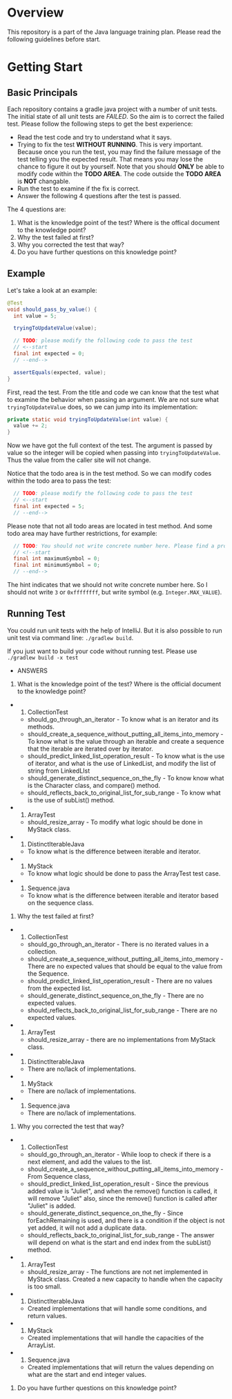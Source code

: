 # Overview

This repository is a part of the Java language training plan. Please read the following guidelines before start.

# Getting Start

## Basic Principals

Each repository contains a gradle java project with a number of unit tests. The initial state of all unit tests are *FAILED*. So the aim is to correct the failed test. Please follow the following steps to get the best experience:

* Read the test code and try to understand what it says.
* Trying to fix the test **WITHOUT RUNNING**. This is very important. Because once you run the test, you may find the failure message of the test telling you the expected result. That means you may lose the chance to figure it out by yourself. Note that you should **ONLY** be able to modify code within the **TODO AREA**. The code outside the **TODO AREA** is **NOT** changable.
* Run the test to examine if the fix is correct.
* Answer the following 4 questions after the test is passed.

The 4 questions are:

1. What is the knowledge point of the test? Where is the offical document to the knowledge point?
1. Why the test failed at first?
1. Why you corrected the test that way?
1. Do you have further questions on this knowledge point?

## Example

Let's take a look at an example:

```java
@Test
void should_pass_by_value() {
  int value = 5;

  tryingToUpdateValue(value);

  // TODO: please modify the following code to pass the test
  // <--start
  final int expected = 0;
  // --end-->

  assertEquals(expected, value);
}
```

First, read the test. From the title and code we can know that the test what to examine the behavior when passing an argument. We are not sure what `tryingToUpdateValue` does, so we can jump into its implementation:

```java
private static void tryingToUpdateValue(int value) {
  value += 2;
}
```

Now we have got the full context of the test. The argument is passed by value so the integer will be copied when passing into `tryingToUpdateValue`. Thus the value from the caller site will not change.

Notice that the todo area is in the test method. So we can modify codes within the todo area to pass the test:

```java
  // TODO: please modify the following code to pass the test
  // <--start
  final int expected = 5;
  // --end-->
```

Please note that not all todo areas are located in test method. And some todo area may have further restrictions, for example:

```java
  // TODO: You should not write concrete number here. Please find a property or constant instead.
  // <!--start
  final int maximumSymbol = 0;
  final int minimumSymbol = 0;
  // --end-->
```

The hint indicates that we should not write concrete number here. So I should not write `3` or `0xffffffff`, but write symbol (e.g. `Integer.MAX_VALUE`).

## Running Test

You could run unit tests with the help of IntelliJ. But it is also possible to run unit test via command line: `./gradlew build`.

If you just want to build your code without running test. Please use `./gradlew build -x test
`

- ANSWERS

1. What is the knowledge point of the test? Where is the official document to the knowledge point?

* 1. CollectionTest
    * should_go_through_an_iterator - To know what is an iterator and its methods.
    * should_create_a_sequence_without_putting_all_items_into_memory - To know what is the value through an iterable and create a sequence that the iterable are iterated over by iterator.
    * should_predict_linked_list_operation_result - To know what is the use of iterator, and what is the use of LinkedList, and modify the list of string from LinkedLIst
    * should_generate_distinct_sequence_on_the_fly - To know know what is the Character class, and compare() method.
    * should_reflects_back_to_original_list_for_sub_range - To know what is the use of subList() method.

* 1. ArrayTest
    * should_resize_array - To modify what logic should be done in MyStack class.

* 1. DistinctIterableJava
    * To know what is the difference between iterable and iterator.

* 1. MyStack
    * To know what logic should be done to pass the ArrayTest test case.

* 1. Sequence.java
    * To know what is the difference between iterable and iterator based on the sequence class.

1. Why the test failed at first?

* 1. CollectionTest
    * should_go_through_an_iterator - There is no iterated values in a collection.
    * should_create_a_sequence_without_putting_all_items_into_memory - There are no expected values that should be equal to the value from the Sequence.
    * should_predict_linked_list_operation_result - There are no values from the expected list.
    * should_generate_distinct_sequence_on_the_fly - There are no expected values.
    * should_reflects_back_to_original_list_for_sub_range - There are no expected values.

* 1. ArrayTest
    * should_resize_array - there are no implementations from MyStack class.

* 1. DistinctIterableJava
    * There are no/lack of  implementations.

* 1. MyStack
    * There are no/lack of  implementations.

* 1. Sequence.java
    * There are no/lack of implementations.

1. Why you corrected the test that way?

* 1. CollectionTest
    * should_go_through_an_iterator - While loop to check if there is a next element, and add the values to the list.
    * should_create_a_sequence_without_putting_all_items_into_memory - From Sequence class,
    * should_predict_linked_list_operation_result - Since the previous added value is "Juliet", and when the remove() function is called, it will remove "Juliet" also, since the remove() function is called after "Juliet" is added.
    * should_generate_distinct_sequence_on_the_fly - Since forEachRemaining is used, and there is a condition if the object is not yet added, it will not add a duplicate data.
    * should_reflects_back_to_original_list_for_sub_range - The answer will depend on what is the start and end index from the subList() method.

* 1. ArrayTest
    * should_resize_array - The functions are not net implemented in MyStack class. Created a new capacity to handle when the capacity is too small.

* 1. DistinctIterableJava
    * Created implementations that will handle some conditions, and return values.

* 1. MyStack
    * Created implementations that will handle the capacities of the ArrayList.

* 1. Sequence.java
    * Created implementations that will return the values depending on what are the start and end integer values.

1. Do you have further questions on this knowledge point?